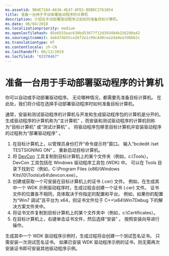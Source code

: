 ```yaml
---
ms.assetid: 9B4E7164-A63A-4E47-AFD1-BEBDC3761054
title: 准备一台用于手动部署驱动程序的计算机
description: 介绍在手动部署驱动程序之前如何准备目标计算机。
ms.date: 06/04/2018
ms.localizationpriority: medium
ms.openlocfilehash: 05e6555eac639bd53677f12d393404b156200a42
ms.sourcegitcommit: dabd74b55ce26f2e1c99c440cea2da9ea7d8b62c
ms.translationtype: HT
ms.contentlocale: zh-CN
ms.lasthandoff: 06/13/2019
ms.locfileid: "63378467"
---
```

# <a name="preparing-a-computer-for-manual-driver-deployment"></a>准备一台用于手动部署驱动程序的计算机

你可以自动或手动部署驱动程序。 无论哪种情况，都需要先准备目标计算机。 在此处，我们将介绍在选择手动部署驱动程序时如何准备目标计算机。

通常，安装和测试驱动程序的计算机与开发和生成驱动程序包的计算机是分开的。 生成驱动程序的计算机称为“主计算机”  ，而安装和测试驱动程序的计算机则称为“目标计算机”  或“测试计算机”  。 将驱动程序包移至目标计算机并安装驱动程序的过程称为“部署驱动程序”  。

1.  在目标计算机上，以管理员身份打开“命令提示符”窗口。 输入“bcdedit /set TESTSIGNING ON”  。 重新启动目标计算机。
2.  将 [DevCon](https://docs.microsoft.com/windows-hardware/drivers/devtest/devcon) 工具复制到目标计算机上的某个文件夹（例如，c:\\Tools）。 DevCon 工具包括在 Windows 驱动程序工具包 (WDK) 中。 可以在 Tools 目录下找到它（例如，C:\\Program Files (x86)\\Windows Kits\\10\\Tools\\x64\\devcon.exe）。
3.  创建或获取一个可安装在目标计算机上的证书 (.cer) 文件。 例如，在生成其中一个 WDK 示例驱动程序时，生成过程会创建一个证书 (.cer) 文件。 证书文件的位置各不相同，具体取决于你指定的配置和平台。 例如，如果你的配置为“Win7 调试”且平台为 x64，则证书文件位于 C++\\x64\\Win7Debug 下的解决方案文件夹中。
4.  将证书文件复制到目标计算机上的某个文件夹中（例如，c:\\Certificates）。
5.  在目标计算机上，右键单击证书文件，然后选择“安装”  。 按照安装向导进行操作。

生成其中一个 WDK 驱动程序示例时，生成过程将会创建一个测试签名证书。 只需安装一次测试签名证书。 如果已安装 WDK 驱动程序示例的证书，则无需再次安装证书即可安装其他驱动程序示例。






